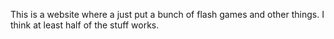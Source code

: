 This is a website where a just put a bunch of flash games and other things. I think at least half of the stuff works. 
